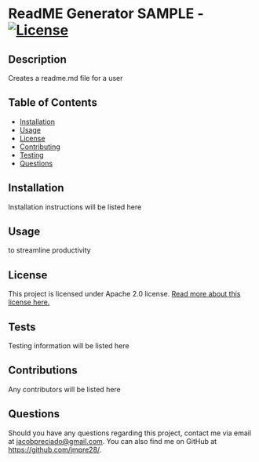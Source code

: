 # ReadME Generator SAMPLE - [![License](https://img.shields.io/badge/License-Apache%202.0-blue.svg)](https://opensource.org/licenses/Apache-2.0)
  ## Description
  Creates a readme.md file for a user

  ## Table of Contents
  - [Installation](#installation)
  - [Usage](#usage)
  - [License](#license)
  - [Contributing](#contributing)
  - [Testing](#testing)
  - [Questions](#questions)

  ## Installation
  Installation instructions will be listed here

  ## Usage
  to streamline productivity

  ## License
  This project is licensed under Apache 2.0 license. [Read more about this license here.](https://www.apache.org/licenses/LICENSE-2.0)

  ## Tests
  Testing information will be listed here

  ## Contributions
  Any contributors will be listed here

  ## Questions
  Should you have any questions regarding this project, contact me via email at jacobpreciado@gmail.com.
  You can also find me on GitHub at https://github.com/jmpre28/.
